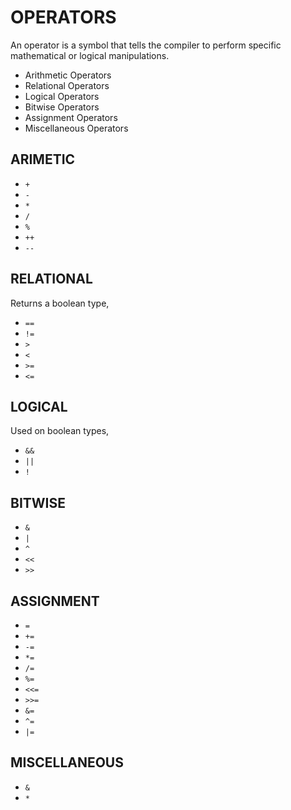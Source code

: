 # OPERATORS

An operator is a symbol that tells the compiler to perform specific
mathematical or logical manipulations.

* Arithmetic Operators
* Relational Operators
* Logical Operators
* Bitwise Operators
* Assignment Operators
* Miscellaneous Operators

## ARIMETIC

* `+`
* `-`
* `*`
* `/`
* `%`
* `++`
* `--`

## RELATIONAL

Returns a boolean type,

* `==`
* `!=`
* `>`
* `<`
* `>=`
* `<=`

## LOGICAL

Used on boolean types,

* `&&`
* `||`
* `!`

## BITWISE

* `&`
* `|`
* `^`
* `<<`
* `>>`

## ASSIGNMENT

* `=`
* `+=`
* `-=`
* `*=`
* `/=`
* `%=`
* `<<=`
* `>>=`
* `&=`
* `^=`
* `|=`

## MISCELLANEOUS

* `&`
* `*`

